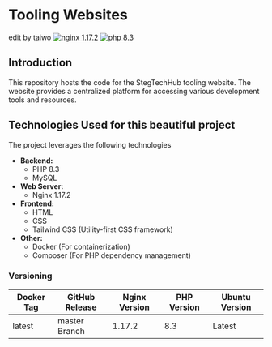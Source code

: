# Tooling Websites
edit by taiwo 
[![nginx 1.17.2](https://img.shields.io/badge/nginx-1.17.2-brightgreen.svg?&logo=nginx&logoColor=white&style=for-the-badge)](https://nginx.org/en/CHANGES) [![php 8.3](https://img.shields.io/badge/php--fpm-8.3-blue.svg?&logo=php&logoColor=white&style=for-the-badge)](https://www.php.net/releases/8_3_0.php)

## Introduction

This repository hosts the code for the StegTechHub tooling website. The website provides a centralized platform for accessing various development tools and resources.

## Technologies Used for this beautiful project

The project leverages the following technologies

- **Backend:**
  - PHP 8.3
  - MySQL
- **Web Server:**
  - Nginx 1.17.2
- **Frontend:**
  - HTML
  - CSS
  - Tailwind CSS (Utility-first CSS framework)
- **Other:**
  - Docker (For containerization)
  - Composer (For PHP dependency management)

### Versioning

| Docker Tag | GitHub Release | Nginx Version | PHP Version | Ubuntu Version |
|-----|-------|-----|--------|--------|
| latest | master Branch |1.17.2 | 8.3 | Latest |

